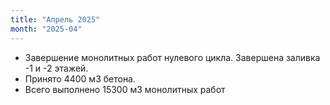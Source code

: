 ```yaml
---
title: "Апрель 2025"
month: "2025-04"
---
```


- Завершение монолитных работ нулевого цикла. Завершена заливка -1 и -2 этажей. 
- Принято 4400 м3 бетона.
- Всего выполнено 15300 м3 монолитных работ 